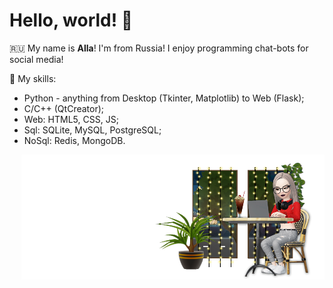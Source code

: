 # Hello, world! :herb:

:ru: My name is **Alla**! I'm from Russia! I enjoy programming chat-bots for social media!

:book: My skills:
- Python - anything from Desktop (Tkinter, Matplotlib) to Web (Flask);
- C/C++ (QtCreator);
- Web: HTML5, CSS, JS;
- Sql: SQLite, MySQL, PostgreSQL;
- NoSql: Redis, MongoDB.

<img src="https://github.com/BeautifulDirt/BeautifulDirt/blob/main/gitdirtbanner.png" data-canonical-src="https://github.com/BeautifulDirt/BeautifulDirt/blob/main/gitdirtbanner.png" align="right" height="200" />
